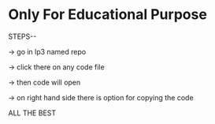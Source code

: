 # Only For Educational Purpose

STEPS--

-> go in lp3 named repo

-> click there on any code file

-> then code will open

-> on right hand side there is option for copying the code


ALL THE BEST

